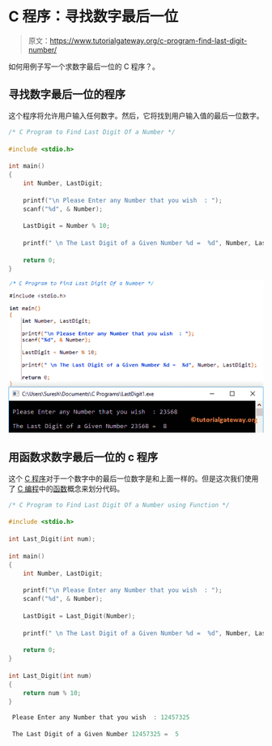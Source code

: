 # C 程序：寻找数字最后一位

> 原文：<https://www.tutorialgateway.org/c-program-find-last-digit-number/>

如何用例子写一个求数字最后一位的 C 程序？。

## 寻找数字最后一位的程序

这个程序将允许用户输入任何数字。然后，它将找到用户输入值的最后一位数字。

```c
/* C Program to Find Last Digit Of a Number */

#include <stdio.h>

int main()
{
  	int Number, LastDigit;

  	printf("\n Please Enter any Number that you wish  : ");
  	scanf("%d", & Number);

  	LastDigit = Number % 10;

  	printf(" \n The Last Digit of a Given Number %d =  %d", Number, LastDigit);

  	return 0;
}
```

![C Program to Find Last Digit Of a Number 1](img/4d38f4038d272ec00d1ea745b628b0b4.png)

## 用函数求数字最后一位的 c 程序

这个 [C 程序](https://www.tutorialgateway.org/c-programming-examples/)对于一个数字中的最后一位数字是和上面一样的。但是这次我们使用了 [C 编程](https://www.tutorialgateway.org/c-programming/)中的[函数](https://www.tutorialgateway.org/functions-in-c/)概念来划分代码。

```c
/* C Program to Find Last Digit Of a Number using Function */

#include <stdio.h>

int Last_Digit(int num); 

int main()
{
  	int Number, LastDigit;

  	printf("\n Please Enter any Number that you wish  : ");
  	scanf("%d", & Number);

  	LastDigit = Last_Digit(Number);

  	printf(" \n The Last Digit of a Given Number %d =  %d", Number, LastDigit);

  	return 0;
}

int Last_Digit(int num)
{
	return num % 10;
}
```

```c
 Please Enter any Number that you wish  : 12457325

 The Last Digit of a Given Number 12457325 =  5
```